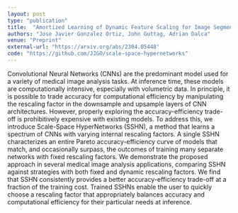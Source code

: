 ```yaml
---
layout: post
type: "publication"
title:  "Amortized Learning of Dynamic Feature Scaling for Image Segmentation"
authors: "Jose Javier Gonzalez Ortiz, John Guttag, Adrian Dalca"
venue: "Preprint"
external-url: "https://arxiv.org/abs/2304.05448"
code: "https://github.com/JJGO/scale-space-hypernetworks"
---
```


Convolutional Neural Networks (CNNs) are the predominant model used for a
variety of medical image analysis tasks. At inference time, these models are
computationally intensive, especially with volumetric data. In principle, it is
possible to trade accuracy for computational efficiency by manipulating the
rescaling factor in the downsample and upsample layers of CNN architectures.
However, properly exploring the accuracy-efficiency trade-off is prohibitively
expensive with existing models. To address this, we introduce Scale-Space
HyperNetworks (SSHN), a method that learns a spectrum of CNNs with varying
internal rescaling factors. A single SSHN characterizes an entire Pareto
accuracy-efficiency curve of models that match, and occasionally surpass, the
outcomes of training many separate networks with fixed rescaling factors. We
demonstrate the proposed approach in several medical image analysis
applications, comparing SSHN against strategies with both fixed and dynamic
rescaling factors. We find that SSHN consistently provides a better
accuracy-efficiency trade-off at a fraction of the training cost. Trained SSHNs
enable the user to quickly choose a rescaling factor that appropriately
balances accuracy and computational efficiency for their particular needs at
inference.
